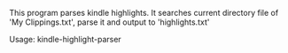 This program parses kindle highlights. It searches current directory file of 'My Clippings.txt', parse it and output to 'highlights.txt'

Usage:
    kindle-highlight-parser
